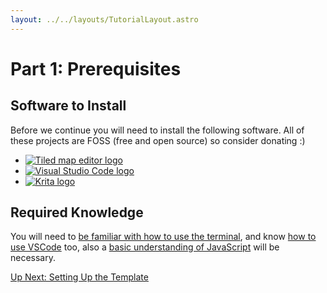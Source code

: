 ```yaml
---
layout: ../../layouts/TutorialLayout.astro
---
```


# Part 1: Prerequisites

## Software to Install

Before we continue you will need to install the following software. All of these projects are FOSS (free and open source) so consider donating :)

<ul class="display">
    <li>
        <a href="http://www.mapeditor.org/"><img alt="Tiled map editor logo" src="/img/tutorial/tiled-logo-header.png"/></a>
    </li>
    <li>
        <a href="https://code.visualstudio.com/"><img alt="Visual Studio Code logo" src="/img/tutorial/visualstudiocode-logo.png"/></a>
    </li>
    <li>
        <a href="https://krita.org/en/"><img alt="Krita logo" class="krita" src="/img/tutorial/krita-logo.png"/></a>
    </li>
</ul>

## Required Knowledge

You will need to [be familiar with how to use the terminal](https://towardsdatascience.com/a-quick-guide-to-using-command-line-terminal-96815b97b955), and know [how to use VSCode](https://code.visualstudio.com/docs/introvideos/basics) too, also a [basic understanding of JavaScript](https://developer.mozilla.org/en-US/docs/Web/JavaScript/Guide) will be necessary.

<a href="/tutorial/part-2-setting-up" class="next">Up Next: Setting Up the Template</a>
